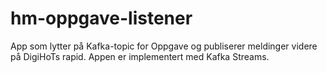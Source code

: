 # hm-oppgave-listener

App som lytter på Kafka-topic for Oppgave og publiserer meldinger videre
på DigiHoTs rapid. Appen er implementert med Kafka Streams.
